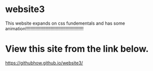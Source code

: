 # website3
This website expands on css fundementals and has some animation!!!!!!!!!!!!!!!!!!!!!!!!!!!!!!!!!!!!!!!!!!!!!!
# View this site from the link below.
https://githubhow.github.io/website3/